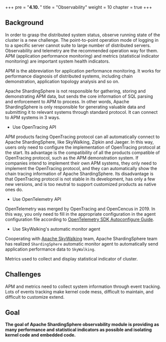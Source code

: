 +++
pre = "<b>4.10. </b>"
title = "Observability"
weight = 10
chapter = true
+++

## Background

In order to grasp the distributed system status, observe running state of the cluster is a new challenge.
The point-to-point operation mode of logging in to a specific server cannot suite to large number of distributed servers.
Observability and telemetry are the recommended operation way for them.
APM (application performance monitoring) and metrics (statistical indicator monitoring) are important system health indicators.

APM is the abbreviation for application performance monitoring.
It works for performance diagnosis of distributed systems, including chain demonstration, application topology analysis and so on.

Apache ShardingSphere is not responsible for gathering, storing and demonstrating APM data, but sends the core information of SQL parsing and enforcement to APM to process.
In other words, Apache ShardingSphere is only responsible for generating valuable data and submitting it to relevant systems through standard protocol.
It can connect to APM systems in 3 ways.

- Use OpenTracing API

APM products facing OpenTracing protocol can all automatically connect to Apache ShardingSphere, like SkyWalking, Zipkin and Jaeger.
In this way, users only need to configure the implementation of OpenTracing protocol at the start.
Its advantage is the compatibility of all the products compatible of OpenTracing protocol, such as the APM demonstration system.
If companies intend to implement their own APM systems, they only need to implement the OpenTracing protocol, and they can automatically show the chain tracing information of Apache ShardingSphere.
Its disadvantage is that OpenTracing protocol is not stable in its development, has only a few new versions, and is too neutral to support customized products as native ones do.

- Use OpenTelemetry API 

OpenTelemetry was merged by OpenTracing and OpenCencus in 2019.
In this way, you only need to fill in the appropriate configuration in the agent configuration file according to [OpenTelemetry SDK Autoconfigure Guide](https://github.com/open-telemetry/opentelemetry-java/tree/main/sdk-extensions/autoconfigure).

- Use SkyWalking's automatic monitor agent

Cooperating with [Apache SkyWalking](https://skywalking.apache.org/) team,
Apache ShardingSphere team has realized `ShardingSphere` automatic monitor agent to automatically send application performance data to `SkyWalking`.

Metrics used to collect and display statistical indicator of cluster. 

## Challenges

APM and metrics need to collect system information through event tracking.
Lots of events tracking make kernel code mess, difficult to maintain, and difficult to customize extend.

## Goal

**The goal of Apache ShardingSphere observability module is providing as many performance and statistical indicators as possible and isolating kernel code and embedded code.**
